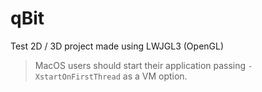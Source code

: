 # qBit
Test 2D / 3D project made using LWJGL3 (OpenGL)
> MacOS users should start their application passing `-XstartOnFirstThread` as a VM option.